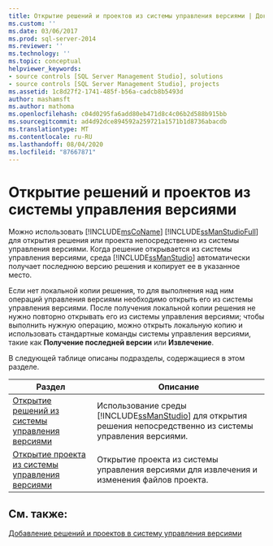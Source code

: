 ```yaml
---
title: Открытие решений и проектов из системы управления версиями | Документация Майкрософт
ms.custom: ''
ms.date: 03/06/2017
ms.prod: sql-server-2014
ms.reviewer: ''
ms.technology: ''
ms.topic: conceptual
helpviewer_keywords:
- source controls [SQL Server Management Studio], solutions
- source controls [SQL Server Management Studio], projects
ms.assetid: 1c8d27f2-1741-485f-b56a-cadcb8b5493d
author: mashamsft
ms.author: mathoma
ms.openlocfilehash: c04d0295fa6add80eb471d8c4c06b2d588b915bb
ms.sourcegitcommit: ad4d92dce894592a259721a1571b1d8736abacdb
ms.translationtype: MT
ms.contentlocale: ru-RU
ms.lasthandoff: 08/04/2020
ms.locfileid: "87667871"
---
```

# <a name="open-solutions-and-projects-from-source-control"></a>Открытие решений и проектов из системы управления версиями
  Можно использовать [!INCLUDE[msCoName](../includes/msconame-md.md)] [!INCLUDE[ssManStudioFull](../includes/ssmanstudiofull-md.md)] для открытия решения или проекта непосредственно из системы управления версиями. Когда решение открывается из системы управления версиями, среда [!INCLUDE[ssManStudio](../includes/ssmanstudio-md.md)] автоматически получает последнюю версию решения и копирует ее в указанное место.  
  
 Если нет локальной копии решения, то для выполнения над ним операций управления версиями необходимо открыть его из системы управления версиями. После получения локальной копии решения не нужно повторно открывать его из системы управления версиями; чтобы выполнить нужную операцию, можно открыть локальную копию и использовать стандартные команды системы управления версиями, такие как **Получение последней версии** или **Извлечение**.  
  
 В следующей таблице описаны подразделы, содержащиеся в этом разделе.  
  
|Раздел|Описание|  
|-----------|-----------------|  
|[Открытие решений из системы управления версиями](../../2014/database-engine/open-solutions-from-source-control.md)|Использование среды [!INCLUDE[ssManStudio](../includes/ssmanstudio-md.md)] для открытия решения непосредственно из системы управления версиями.|  
|[Открытие проекта из системы управления версиями](../../2014/database-engine/open-projects-from-source-control.md)|Открытие проекта из системы управления версиями для извлечения и изменения файлов проекта.|  
  
## <a name="see-also"></a>См. также:  
 [Добавление решений и проектов в систему управления версиями](../../2014/database-engine/add-solutions-and-projects-to-source-control.md)  
  
  
